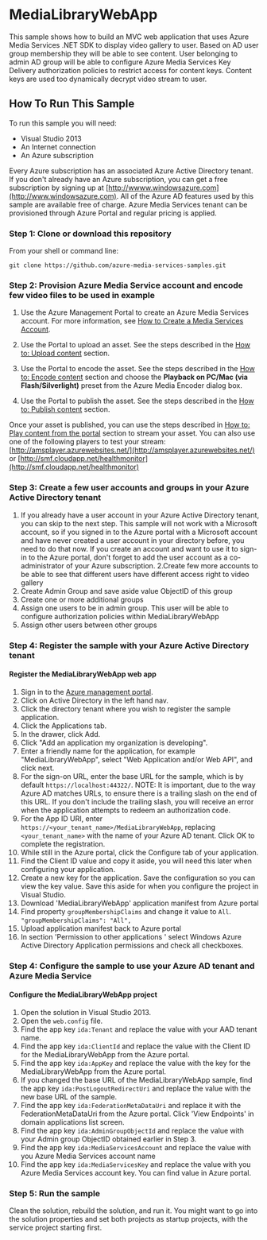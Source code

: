 MediaLibraryWebApp
==================================

This sample shows how to build an MVC web application that uses Azure Media Services .NET SDK to display video gallery to user. Based on AD user group membership they will be able to see content. User belonging to admin AD group will be able to configure Azure Media Services Key Delivery authorization policies to restrict access for content keys. Content keys are used too dynamically decrypt video stream to user. 

## How To Run This Sample
To run this sample you will need:
- Visual Studio 2013 
- An Internet connection
- An Azure subscription

Every Azure subscription has an associated Azure Active Directory tenant.  If you don't already have an Azure subscription, you can get a free subscription by signing up at [http://wwww.windowsazure.com](http://www.windowsazure.com).  All of the Azure AD features used by this sample are available free of charge.
Azure Media Services tenant can be provisioned through Azure Portal and regular pricing is applied.

### Step 1:  Clone or download this repository

From your shell or command line:

`git clone https://github.com/azure-media-services-samples.git`

### Step 2:  Provision  Azure Media Service account and encode few video files to be used in example

1. Use the Azure Management Portal to create an Azure Media Services account. For more information, see [How to Create a Media Services Account](http://azure.microsoft.com/en-us/documentation/articles/media-services-create-account/).

2. Use the Portal to upload an asset. See the steps described in the [How to: Upload content](http://azure.microsoft.com/en-us/documentation/articles/media-services-manage-content/) section. 

3.  Use the Portal to encode the asset. See the steps described in the [How to: Encode content](http://azure.microsoft.com/en-us/documentation/articles/media-services-manage-content/) section and choose the **Playback on PC/Mac (via Flash/Silverlight)** preset from the Azure Media Encoder dialog box.

4.  Use the Portal to publish the asset. See the steps described in the [How to: Publish content](http://azure.microsoft.com/en-us/documentation/articles/media-services-manage-content/) section.

Once your asset is published, you can use the steps described in [How to: Play content from the portal](http://azure.microsoft.com/en-us/documentation/articles/media-services-manage-content/) section to stream your asset. You can also use one of the following players to test your stream: [http://amsplayer.azurewebsites.net/](http://amsplayer.azurewebsites.net/) or [http://smf.cloudapp.net/healthmonitor](http://smf.cloudapp.net/healthmonitor)


### Step 3:  Create a few user accounts and groups in your Azure Active Directory tenant

1. If you already have a user account in your Azure Active Directory tenant, you can skip to the next step.  This sample will not work with a Microsoft account, so if you signed in to the Azure portal with a Microsoft account and have never created a user account in your directory before, you need to do that now.  If you create an account and want to use it to sign-in to the Azure portal, don't forget to add the user account as a co-administrator of your Azure subscription.
2.Create few more accounts to be able to see that different users have different access right to video gallery
3. Create Admin Group and save aside value ObjectID of this group
4. Create one or more additional groups
5. Assign one users to be in admin group. This user will be able to configure authorization policies within MediaLibraryWebApp 
6. Assign other users between other groups

### Step 4:  Register the sample with your Azure Active Directory tenant


#### Register the MediaLibraryWebApp web app

1. Sign in to the [Azure management portal](https://manage.windowsazure.com).
2. Click on Active Directory in the left hand nav.
3. Click the directory tenant where you wish to register the sample application.
4. Click the Applications tab.
5. In the drawer, click Add.
6. Click "Add an application my organization is developing".
7. Enter a friendly name for the application, for example "MediaLibraryWebApp", select "Web Application and/or Web API", and click next.
8. For the sign-on URL, enter the base URL for the sample, which is by default `https://localhost:44322/`.  NOTE:  It is important, due to the way Azure AD matches URLs, to ensure there is a trailing slash on the end of this URL.  If you don't include the trailing slash, you will receive an error when the application attempts to redeem an authorization code.
9. For the App ID URI, enter `https://<your_tenant_name>/MediaLibraryWebApp`, replacing `<your_tenant_name>` with the name of your Azure AD tenant.  Click OK to complete the registration.
10. While still in the Azure portal, click the Configure tab of your application.
11. Find the Client ID value and copy it aside, you will need this later when configuring your application.
12. Create a new key for the application.  Save the configuration so you can view the key value.  Save this aside for when you configure the project in Visual Studio.
13. Download 'MediaLibraryWebApp' application manifest from Azure portal
14. Find property `groupMembershipClaims` and change it value to `All`. `"groupMembershipClaims": "All",` 
15. Upload application manifest back to Azure portal
16. In section 'Permission to other applications ' select Windows Azure Active Directory Application permissions and check all checkboxes.

### Step 4:  Configure the sample to use your Azure AD tenant and Azure Media Service

#### Configure the MediaLibraryWebApp project

1. Open the solution in Visual Studio 2013.
2. Open the `web.config` file.
3. Find the app key `ida:Tenant` and replace the value with your AAD tenant name.
4. Find the app key `ida:ClientId` and replace the value with the Client ID for the MediaLibraryWebApp from the Azure portal.
5. Find the app key `ida:AppKey` and replace the value with the key for the MediaLibraryWebApp from the Azure portal.
6. If you changed the base URL of the MediaLibraryWebApp sample, find the app key `ida:PostLogoutRedirectUri` and replace the value with the new base URL of the sample.
7.  Find the app key `ida:FederationMetaDataUri` and replace it with the FederationMetaDataUri from the Azure portal. Click 'View Endpoints' in domain applications list screen.
8. Find the app key `ida:AdminGroupObjectId` and replace the value with your Admin group ObjectID obtained earlier in Step 3.
9.  Find the app key `ida:MediaServicesAccount` and replace the value with you Azure Media Services account name 
10. Find the app key `ida:MediaServicesKey` and replace the value with you Azure Media Services account key. You can find value in Azure portal.      




### Step 5:  Run the sample

Clean the solution, rebuild the solution, and run it.  You might want to go into the solution properties and set both projects as startup projects, with the service project starting first.



